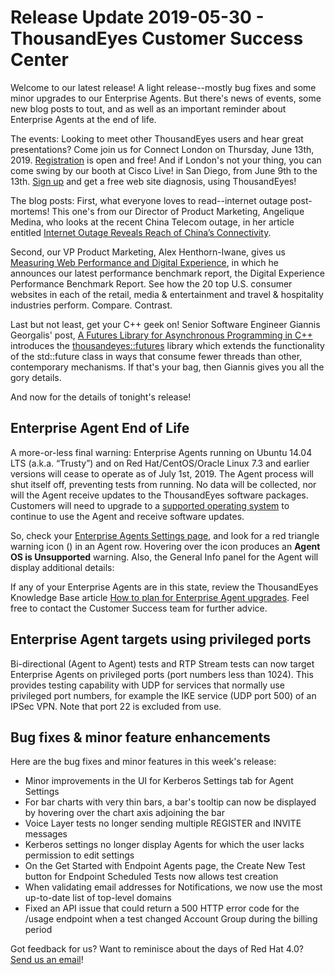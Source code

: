 # Release Update 2019-05-30 - ThousandEyes Customer Success Center

Welcome to our latest release! A light release--mostly bug fixes and some minor upgrades to our Enterprise Agents. But there's news of events, some new blog posts to tout, and as well as an important reminder about Enterprise Agents at the end of life.

The events: Looking to meet other ThousandEyes users and hear great presentations? Come join us for Connect London on Thursday, June 13th, 2019. [Registration](https://www.thousandeyes.com/events/connect/london-2019) is open and free! And if London's not your thing, you can come swing by our booth at Cisco Live! in San Diego, from June 9th to the 13th. [Sign up](https://www.thousandeyes.com/cisco-live-us-2019) and get a free web site diagnosis, using ThousandEyes!

The blog posts: First, what everyone loves to read--internet outage post-mortems! This one's from our Director of Product Marketing, Angelique Medina, who looks at the recent China Telecom outage, in her article entitled [Internet Outage Reveals Reach of China’s Connectivity](https://blog.thousandeyes.com/internet-outage-reveals-reach-of-chinas-connectivity/).

Second, our VP Product Marketing, Alex Henthorn-Iwane, gives us [Measuring Web Performance and Digital Experience](https://blog.thousandeyes.com/measuring-web-performance-digital-experience/), in which he announces our latest performance benchmark report, the Digital Experience Performance Benchmark Report. See how the 20 top U.S. consumer websites in each of the retail, media & entertainment and travel & hospitality industries perform. Compare. Contrast.

Last but not least, get your C++ geek on! Senior Software Engineer Giannis Georgalis' post, [A Futures Library for Asynchronous Programming in C++](https://blog.thousandeyes.com/futures-library-asynchronous-programing-cplusplus/) introduces the [thousandeyes::futures](https://github.com/thousandeyes/thousandeyes-futures) library which extends the functionality of the std::future class in ways that consume fewer threads than other, contemporary mechanisms. If that's your bag, then Giannis gives you all the gory details.

And now for the details of tonight's release!

## Enterprise Agent End of Life

A more-or-less final warning: Enterprise Agents running on Ubuntu 14.04 LTS \(a.k.a. “Trusty”\) and on Red Hat/CentOS/Oracle Linux 7.3 and earlier versions will cease to operate as of July 1st, 2019. The Agent process will shut itself off, preventing tests from running. No data will be collected, nor will the Agent receive updates to the ThousandEyes software packages. Customers will need to upgrade to a [supported operating system](https://success.thousandeyes.com/PublicArticlePage?articleIdParam=kA0E0000000CmnoKAC) to continue to use the Agent and receive software updates.

So, check your [Enterprise Agents Settings page](https://app.thousandeyes.com/settings/agents/enterprise/?section=agents), and look for a red triangle warning icon \(\) in an Agent row. Hovering over the icon produces an **Agent OS is Unsupported** warning. Also, the General Info panel for the Agent will display additional details:

If any of your Enterprise Agents are in this state, review the ThousandEyes Knowledge Base article [How to plan for Enterprise Agent upgrades](https://success.thousandeyes.com/PublicArticlePage?articleIdParam=kA02R000000Q52FSAS_How-to-plan-for-Enterprise-Agent-Upgrades). Feel free to contact the Customer Success team for further advice.

## Enterprise Agent targets using privileged ports

Bi-directional \(Agent to Agent\) tests and RTP Stream tests can now target Enterprise Agents on privileged ports \(port numbers less than 1024\). This provides testing capability with UDP for services that normally use privileged port numbers, for example the IKE service \(UDP port 500\) of an IPSec VPN. Note that port 22 is excluded from use.

## Bug fixes & minor feature enhancements

Here are the bug fixes and minor features in this week's release:

* Minor improvements in the UI for Kerberos Settings tab for Agent Settings
* For bar charts with very thin bars, a bar's tooltip can now be displayed by hovering over the chart axis adjoining the bar
* Voice Layer tests no longer sending multiple REGISTER and INVITE messages
* Kerberos settings no longer display Agents for which the user lacks permission to edit settings
* On the Get Started with Endpoint Agents page, the Create New Test button for Endpoint Scheduled Tests now allows test creation
* When validating email addresses for Notifications, we now use the most up-to-date list of top-level domains
* Fixed an API issue that could return a 500 HTTP error code for the /usage endpoint when a test changed Account Group during the billing period

Got feedback for us? Want to reminisce about the days of Red Hat 4.0? [Send us an email](mailto:support@thousandeyes.com?subject=2019-05-14+Release+Update)!

